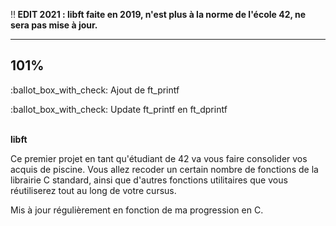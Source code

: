 ‼️<b> EDIT 2021 : libft faite en 2019, n'est plus à la norme de l'école 42, ne sera pas mise à jour.<br /></b>

<hr>

## 101%

<p>:ballot_box_with_check: Ajout de ft_printf</p>
<p>:ballot_box_with_check: Update ft_printf en ft_dprintf</p><br/>
<b> libft</b>

<p>Ce premier projet en tant qu'étudiant de 42 va vous faire consolider vos acquis de piscine. Vous allez recoder un certain nombre de fonctions de la librairie C standard, ainsi que d'autres fonctions utilitaires que vous réutiliserez tout au long de votre cursus. </p>
<p>Mis à jour régulièrement en fonction de ma progression en C.</p>

